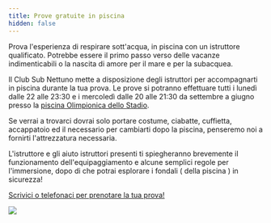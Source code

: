 ```yaml
---
title: Prove gratuite in piscina
hidden: false
---
```


Prova l'esperienza di respirare sott'acqua, in piscina con un istruttore qualificato. Potrebbe essere il primo passo verso delle vacanze indimenticabili o la nascita di amore per il mare e per la subacquea.

Il Club Sub Nettuno mette a disposizione degli istruttori per accompagnarti in piscina durante la tua prova. Le prove si potranno effettuare tutti i lunedì dalle 22 alle 23:30 e i mercoledì dalle 20 alle 21:30 da settembre a giugno presso la [piscina Olimpionica dello Stadio](/dove-siamo).

Se verrai a trovarci dovrai solo portare costume, ciabatte, cuffietta, accappatoio ed il necessario per cambiarti dopo la piscina, penseremo noi a fornirti l'attrezzatura necessaria.

L'istruttore e gli aiuto istruttori presenti ti spiegheranno brevemente il funzionamento dell'equipaggiamento e alcune semplici regole per l'immersione, dopo di che potrai esplorare i fondali ( della piscina ) in sicurezza!

[Scrivici o telefonaci per prenotare la tua prova!](/contattaci)

![](/media/prove-gratuite.jpg)
